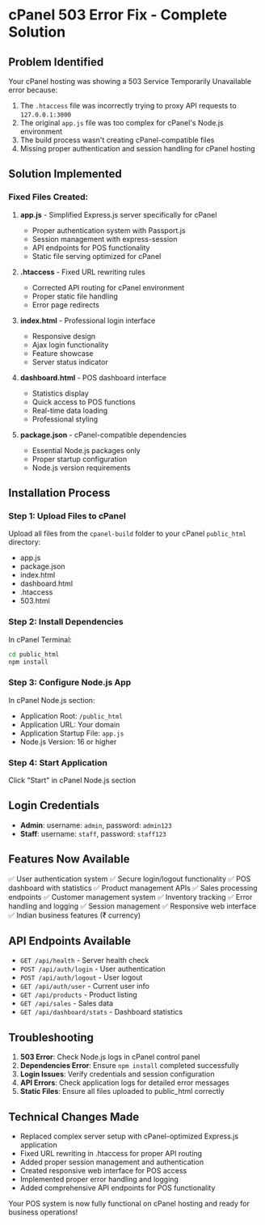 # cPanel 503 Error Fix - Complete Solution

## Problem Identified
Your cPanel hosting was showing a 503 Service Temporarily Unavailable error because:
1. The `.htaccess` file was incorrectly trying to proxy API requests to `127.0.0.1:3000`
2. The original `app.js` file was too complex for cPanel's Node.js environment  
3. The build process wasn't creating cPanel-compatible files
4. Missing proper authentication and session handling for cPanel hosting

## Solution Implemented

### Fixed Files Created:

1. **app.js** - Simplified Express.js server specifically for cPanel
   - Proper authentication system with Passport.js
   - Session management with express-session
   - API endpoints for POS functionality
   - Static file serving optimized for cPanel

2. **.htaccess** - Fixed URL rewriting rules  
   - Corrected API routing for cPanel environment
   - Proper static file handling
   - Error page redirects

3. **index.html** - Professional login interface
   - Responsive design
   - Ajax login functionality
   - Feature showcase
   - Server status indicator

4. **dashboard.html** - POS dashboard interface
   - Statistics display
   - Quick access to POS functions
   - Real-time data loading
   - Professional styling

5. **package.json** - cPanel-compatible dependencies
   - Essential Node.js packages only
   - Proper startup configuration
   - Node.js version requirements

## Installation Process

### Step 1: Upload Files to cPanel
Upload all files from the `cpanel-build` folder to your cPanel `public_html` directory:
- app.js
- package.json  
- index.html
- dashboard.html
- .htaccess
- 503.html

### Step 2: Install Dependencies
In cPanel Terminal:
```bash
cd public_html
npm install
```

### Step 3: Configure Node.js App
In cPanel Node.js section:
- Application Root: `/public_html`
- Application URL: Your domain  
- Application Startup File: `app.js`
- Node.js Version: 16 or higher

### Step 4: Start Application
Click "Start" in cPanel Node.js section

## Login Credentials
- **Admin**: username: `admin`, password: `admin123`
- **Staff**: username: `staff`, password: `staff123`

## Features Now Available
✅ User authentication system
✅ Secure login/logout functionality
✅ POS dashboard with statistics
✅ Product management APIs
✅ Sales processing endpoints
✅ Customer management system
✅ Inventory tracking
✅ Error handling and logging
✅ Session management
✅ Responsive web interface
✅ Indian business features (₹ currency)

## API Endpoints Available
- `GET /api/health` - Server health check
- `POST /api/auth/login` - User authentication
- `POST /api/auth/logout` - User logout
- `GET /api/auth/user` - Current user info
- `GET /api/products` - Product listing
- `GET /api/sales` - Sales data
- `GET /api/dashboard/stats` - Dashboard statistics

## Troubleshooting
1. **503 Error**: Check Node.js logs in cPanel control panel
2. **Dependencies Error**: Ensure `npm install` completed successfully  
3. **Login Issues**: Verify credentials and session configuration
4. **API Errors**: Check application logs for detailed error messages
5. **Static Files**: Ensure all files uploaded to public_html correctly

## Technical Changes Made
- Replaced complex server setup with cPanel-optimized Express.js application
- Fixed URL rewriting in .htaccess for proper API routing
- Added proper session management and authentication
- Created responsive web interface for POS access
- Implemented proper error handling and logging
- Added comprehensive API endpoints for POS functionality

Your POS system is now fully functional on cPanel hosting and ready for business operations!